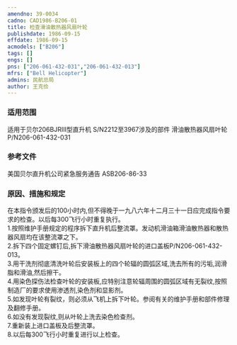 ```yaml
---
amendno: 39-0034  
cadno: CAD1986-B206-01  
title: 检查滑油散热器风扇叶轮  
publishdate: 1986-09-15  
effdate: 1986-09-15  
acmodels: ["B206"]  
tags: []  
engs: []  
pns: ["206-061-432-031","206-061-432-013"]  
mfrs: ["Bell Helicopter"]  
admins: 民航总局  
author: 王克俭  
---
```

  
### 适用范围  
适用于贝尔206BJRⅠⅠⅠ型直升机 S/N2212至3967涉及的部件 滑油散热器风扇叶轮P/N206-061-432-031  
  
<!--more-->  
### 参考文件  
  美国贝尔直升机公司紧急服务通告 ASB206-86-33  
  
### 原因、措施和规定  

  在本指令颁发后的100小时内,但不得晚于一九八六年十二月三十一日应完成指令要求的检查。以后每300飞行小时重复执行。  
  1.按照维护手册规定的程序拆下直升机后整流罩。发动机滑油箱滑油散热器和散热器风扇均在该整流罩之下。  
  2.拆下四个固定螺钉后,拆下滑油散热器风扇叶轮的进口盖板P/N206-061-432-013。  
  3.用干洗剂彻底清洗叶轮后安装板上的四个轮辐的圆弧区域,洗去所有的污垢,润滑脂和滑油,然后擦干。  
  4.用染色探伤法检查叶轮的安装板,应特别注意轮辐周围的圆弧区域有无裂纹,按照制造厂的要求使用渗透剂,染色剂和显影剂。  
  5.如发现叶轮有裂纹，则必须从飞机上拆下叶轮。参阅有关的维护手册和部件修理及翻修手册。  
  6.如没有发现裂纹,则从叶轮上洗去染色检查剂。  
  7.重新装上进口盖板及后整流罩。  
  8.以后每300飞行小时重复进行以上检查。  
  

